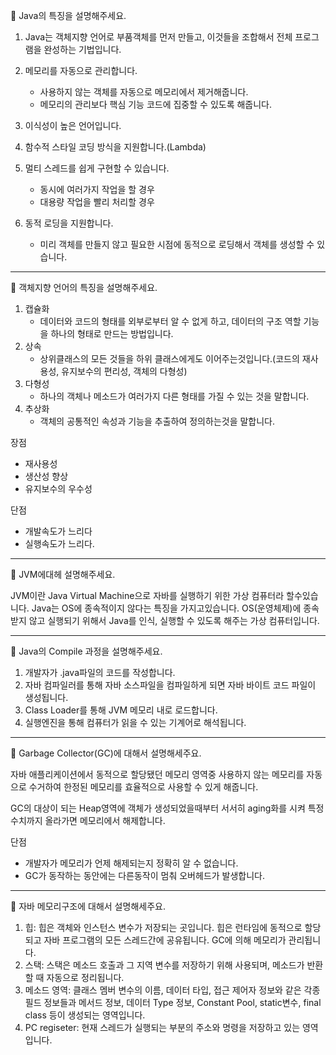 🔔 Java의 특징을 설명해주세요.

1. Java는 객체지향 언어로 부품객체를 먼저 만들고, 이것들을 조합해서 전체 프로그램을 완성하는 기법입니다.

2. 메모리를 자동으로 관리합니다.
   * 사용하지 않는 객체를 자동으로 메모리에서 제거해줍니다.
   * 메모리의 관리보다 핵심 기능 코드에 집중할 수 있도록 해줍니다.
3. 이식성이 높은 언어입니다.
   
4. 함수적 스타일 코딩 방식을 지원합니다.(Lambda)
5. 멀티 스레드를 쉽게 구현할 수 있습니다.
   * 동시에 여러가지 작업을 할 경우
   * 대용량 작업을 빨리 처리할 경우
6. 동적 로딩을 지원합니다.
   * 미리 객체를 만들지 않고 필요한 시점에 동적으로 로딩해서 객체를 생성할 수 있습니다.

---
🔔 객체지향 언어의 특징을 설명해주세요.

1. 캡슐화
   * 데이터와 코드의 형태를 외부로부터 알 수 없게 하고, 데이터의 구조 역할 기능을 하나의 형태로 만드는 방법입니다.
2. 상속
   * 상위클래스의 모든 것들을 하위 클래스에게도 이어주는것입니다.(코드의 재사용성, 유지보수의 편리성, 객체의 다형성)
3. 다형성
   * 하나의 객체나 메소드가 여러가지 다른 형태를 가질 수 있는 것을 말합니다.
4. 추상화
   * 객체의 공통적인 속성과 기능을 추출하여 정의하는것을 말합니다.

장점
 * 재사용성
 * 생산성 향상
 * 유지보수의 우수성

단점
 * 개발속도가 느리다
 * 실행속도가 느리다.

---
🔔 JVM에대헤 설명해주세요.

JVM이란 Java Virtual Machine으로 자바를 실행하기 위한 가상 컴퓨터라 할수있습니다. Java는 OS에 종속적이지 않다는 특징을 가지고있습니다. OS(운영체제)에 종속 받지 않고 실행되기 위해서 Java를 인식, 실행할 수 있도록 해주는 가상 컴퓨터입니다.

---
🔔 Java의 Compile 과정을 설명해주세요.
1. 개발자가 .java파일의 코드를 작성합니다.
2. 자바 컴파일러를 통해 자바 소스파일을 컴파일하게 되면 자바 바이트 코드 파일이 생성됩니다.
3. Class Loader를 통해 JVM 메모리 내로 로드합니다.
4. 실행엔진을 통해 컴퓨터가 읽을 수 있는 기계어로 해석됩니다.

---
🔔 Garbage Collector(GC)에 대해서 설명해세주요.

자바 애플리케이션에서 동적으로 할당됐던 메모리 영역중 사용하지 않는 메모리를 자동으로 수거하여 한정된 메모리를 효율적으로 사용할 수 있게 해줍니다.

GC의 대상이 되는 Heap영역에 객체가 생성되었을때부터 서서히 aging화를 시켜 특정 수치까지 올라가면 메모리에서 해제합니다.

단점
  * 개발자가 메모리가 언제 해제되는지 정확히 알 수 없습니다.
  * GC가 동작하는 동안에는 다른동작이 멈춰 오버헤드가 발생합니다.

---
🔔 자바 메모리구조에 대해서 설명해세주요.

1. 힙: 힙은 객체와 인스턴스 변수가 저장되는 곳입니다. 힙은 런타임에 동적으로 할당되고 자바 프로그램의 모든 스레드간에 공유됩니다. GC에 의해 메모리가 관리됩니다.
2. 스택: 스택은 메소드 호출과 그 지역 변수를 저장하기 위해 사용되며, 메소드가 반환할 때 자동으로 정리됩니다.
3. 메소드 영역: 클래스 멤버 변수의 이름, 데이터 타입, 접근 제어자 정보와 같은 각종 필드 정보들과 메서드 정보, 데이터 Type 정보, Constant Pool, static변수, final class 등이 생성되는 영역입니다.
4. PC regiseter: 현재 스레드가 실행되는 부분의 주소와 명령을 저장하고 있는 영역입니다.
